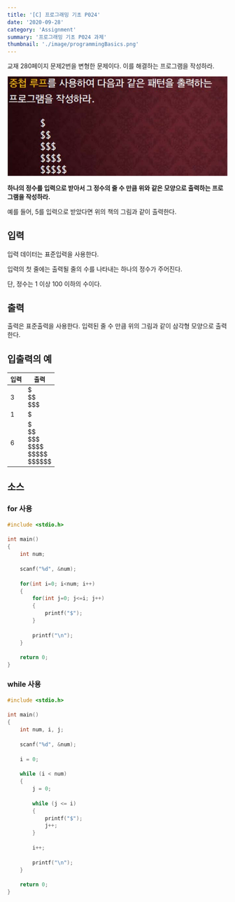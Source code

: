 ```yaml
---
title: '[C] 프로그래밍 기초 P024'
date: '2020-09-28'
category: 'Assignment'
summary: '프로그래밍 기초 P024 과제'
thumbnail: './image/programmingBasics.png'
---
```


교재 280페이지 문제2번을 변형한 문제이다. 이를 해결하는 프로그램을 작성하라.

![Problem](./image/pba/p024.jpg)

**하나의 정수를 입력으로 받아서 그 정수의 줄 수 만큼 위와 같은 모양으로 출력하는 프로그램을 작성하라.**

예를 들어, 5를 입력으로 받았다면 위의 책의 그림과 같이 출력한다.

## 입력

입력 데이터는 표준입력을 사용한다. 

입력의 첫 줄에는 출력될 줄의 수를 나타내는 하나의 정수가 주어진다. 

단, 정수는 1 이상 100 이하의 수이다.

## 출력

출력은 표준출력을 사용한다. 입력된 줄 수 만큼 위의 그림과 같이 삼각형 모양으로 출력한다.

## 입출력의 예

|입력|출력|
|---|---|
|3|&#36;<br>&#36;&#36;<br>&#36;&#36;&#36;|
|1|&#36;|
|6|&#36;<br>&#36;&#36;<br>&#36;&#36;&#36;<br>&#36;&#36;&#36;&#36;<br>&#36;&#36;&#36;&#36;&#36;<br>&#36;&#36;&#36;&#36;&#36;&#36;|

## 소스
### for 사용

```c
#include <stdio.h>

int main()
{
    int num;

    scanf("%d", &num);

    for(int i=0; i<num; i++)
    {
        for(int j=0; j<=i; j++)
        {
            printf("$");
        }
        
        printf("\n");
    }

    return 0;
}
```


### while 사용

```c
#include <stdio.h>

int main()
{
    int num, i, j;

    scanf("%d", &num);

    i = 0;

    while (i < num)
    {
        j = 0;

        while (j <= i)
        {
            printf("$");
            j++;
        }

        i++;

        printf("\n");
    }

    return 0;
}
```